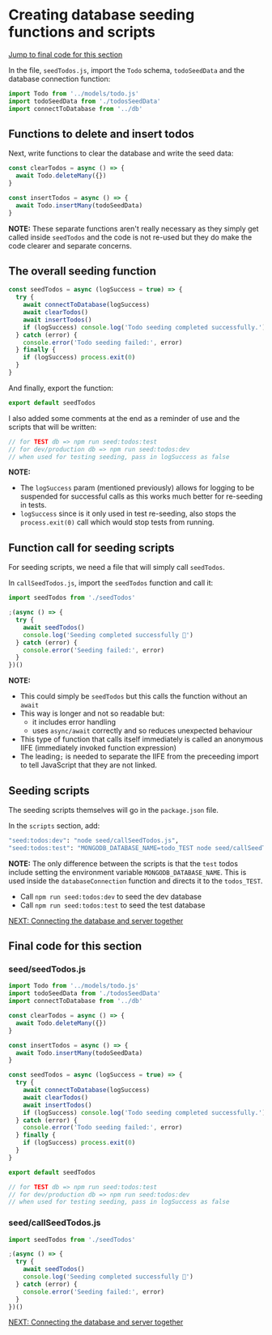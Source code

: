 # Creating database seeding functions and scripts

[Jump to final code for this section](#final-code-for-this-section)

In the file, `seedTodos.js`, import the `Todo` schema, `todoSeedData` and the database connection function:

```javascript
import Todo from '../models/todo.js'
import todoSeedData from './todosSeedData'
import connectToDatabase from '../db'
```

## Functions to delete and insert todos

Next, write functions to clear the database and write the seed data:

```javascript
const clearTodos = async () => {
  await Todo.deleteMany({})
}

const insertTodos = async () => {
  await Todo.insertMany(todoSeedData)
}
```

**NOTE:** These separate functions aren't really necessary as they simply get called inside `seedTodos` and the code is not re-used but they do make the code clearer and separate concerns.

## The overall seeding function

```javascript
const seedTodos = async (logSuccess = true) => {
  try {
    await connectToDatabase(logSuccess)
    await clearTodos()
    await insertTodos()
    if (logSuccess) console.log('Todo seeding completed successfully.')
  } catch (error) {
    console.error('Todo seeding failed:', error)
  } finally {
    if (logSuccess) process.exit(0)
  }
}
```

And finally, export the function:

```javascript
export default seedTodos
```

I also added some comments at the end as a reminder of use and the scripts that will be written:

```javascript
// for TEST db => npm run seed:todos:test
// for dev/production db => npm run seed:todos:dev
// when used for testing seeding, pass in logSuccess as false
```

**NOTE:**

- The `logSuccess` param (mentioned previously) allows for logging to be suspended for successful calls as this works much better for re-seeding in tests.
- `logSuccess` since is it only used in test re-seeding, also stops the `process.exit(0)` call which would stop tests from running.

## Function call for seeding scripts

For seeding scripts, we need a file that will simply call `seedTodos`.

In `callSeedTodos.js`, import the `seedTodos` function and call it:

```javascript
import seedTodos from './seedTodos'

;(async () => {
  try {
    await seedTodos()
    console.log('Seeding completed successfully 🌱')
  } catch (error) {
    console.error('Seeding failed:', error)
  }
})()
```

**NOTE:**

- This could simply be `seedTodos` but this calls the function without an `await`
- This way is longer and not so readable but:
  - it includes error handling
  - uses `async/await` correctly and so reduces unexpected behaviour
- This type of function that calls itself immediately is called an anonymous IIFE (immediately invoked function expression)
- The leading`;` is needed to separate the IIFE from the preceeding import to tell JavaScript that they are not linked.

## Seeding scripts

The seeding scripts themselves will go in the `package.json` file.

In the `scripts` section, add:

```bash
"seed:todos:dev": "node seed/callSeedTodos.js",
"seed:todos:test": "MONGODB_DATABASE_NAME=todo_TEST node seed/callSeedTodos.js"
```

**NOTE:** The only difference between the scripts is that the `test` todos include setting the environment variable `MONGODB_DATABASE_NAME`. This is used inside the `databaseConnection` function and directs it to the `todos_TEST`.

- Call `npm run seed:todos:dev` to seed the dev database
- Call `npm run seed:todos:test` to seed the test database

[NEXT: Connecting the database and server together](1g_setUp_connectServerAndDatabase.md)

## Final code for this section

### seed/seedTodos.js

```javascript
import Todo from '../models/todo.js'
import todoSeedData from './todosSeedData'
import connectToDatabase from '../db'

const clearTodos = async () => {
  await Todo.deleteMany({})
}

const insertTodos = async () => {
  await Todo.insertMany(todoSeedData)
}

const seedTodos = async (logSuccess = true) => {
  try {
    await connectToDatabase(logSuccess)
    await clearTodos()
    await insertTodos()
    if (logSuccess) console.log('Todo seeding completed successfully.')
  } catch (error) {
    console.error('Todo seeding failed:', error)
  } finally {
    if (logSuccess) process.exit(0)
  }
}

export default seedTodos

// for TEST db => npm run seed:todos:test
// for dev/production db => npm run seed:todos:dev
// when used for testing seeding, pass in logSuccess as false
```

### seed/callSeedTodos.js

```javascript
import seedTodos from './seedTodos'

;(async () => {
  try {
    await seedTodos()
    console.log('Seeding completed successfully 🌱')
  } catch (error) {
    console.error('Seeding failed:', error)
  }
})()
```

[NEXT: Connecting the database and server together](1g_setUp_connectServerAndDatabase.md)

